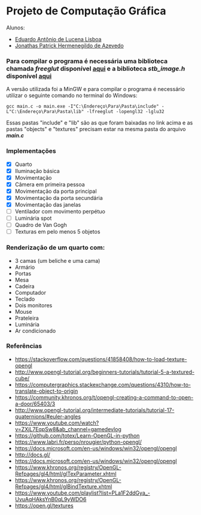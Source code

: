 # Projeto de Computação Gráfica

Alunos:
* [Eduardo Antônio de Lucena Lisboa](https://github.com/EduardoLisboa)
* [Jonathas Patrick Hermenegildo de Azevedo](https://github.com/PatrickStyle66)

### Para compilar o programa é necessária uma biblioteca chamada ***freeglut*** disponível [aqui](https://www.transmissionzero.co.uk/software/freeglut-devel/) e a biblioteca ***stb_image.h*** disponível [aqui](https://github.com/nothings/stb/blob/master/stb_image.h)
A versão utilizada foi a MinGW e para compilar o programa é necessário utilizar o seguinte comando no terminal do Windows:
~~~
gcc main.c -o main.exe -I"C:\Endereço\Para\Pasta\include" -L"C:\Endereço\Para\Pasta\lib" -lfreeglut -lopengl32 -lglu32
~~~
Essas pastas "include" e "lib" são as que foram baixadas no link acima e as pastas "objects" e "textures" precisam estar na mesma pasta do arquivo __*main.c*__

### Implementações
- [X] Quarto
- [X] Iluminação básica
- [X] Movimentação
- [X] Câmera em primeira pessoa
- [X] Movimentação da porta principal
- [X] Movimentação da porta secundária
- [X] Movimentação das janelas
- [ ] Ventilador com movimento perpétuo
- [ ] Luminária spot
- [ ] Quadro de Van Gogh
- [ ] Texturas em pelo menos 5 objetos

### Renderização de um quarto com:
* 3 camas (um beliche e uma cama)
* Armário
* Portas
* Mesa
* Cadeira
* Computador
* Teclado
* Dois monitores
* Mouse
* Prateleira
* Luminária
* Ar condicionado

### Referências
* <https://stackoverflow.com/questions/41858408/how-to-load-texture-opengl>
* <http://www.opengl-tutorial.org/beginners-tutorials/tutorial-5-a-textured-cube/>
* <https://computergraphics.stackexchange.com/questions/4310/how-to-translate-object-to-origin>
* <https://community.khronos.org/t/opengl-creating-a-command-to-open-a-door/65403/3>
* <http://www.opengl-tutorial.org/intermediate-tutorials/tutorial-17-quaternions/#euler-angles>
* <https://www.youtube.com/watch?v=ZXjL7EqpSw8&ab_channel=gamedevlog>
* <https://github.com/totex/Learn-OpenGL-in-python>
* <https://www.labri.fr/perso/nrougier/python-opengl/>
* <https://docs.microsoft.com/en-us/windows/win32/opengl/opengl>
* <http://docs.gl/>
* <https://docs.microsoft.com/en-us/windows/win32/opengl/opengl>
* <https://www.khronos.org/registry/OpenGL-Refpages/gl4/html/glTexParameter.xhtml>
* <https://www.khronos.org/registry/OpenGL-Refpages/gl4/html/glBindTexture.xhtml>
* <https://www.youtube.com/playlist?list=PLa1F2ddGya_-UvuAqHAksYnB0qL9yWDO6>
* <https://open.gl/textures>
